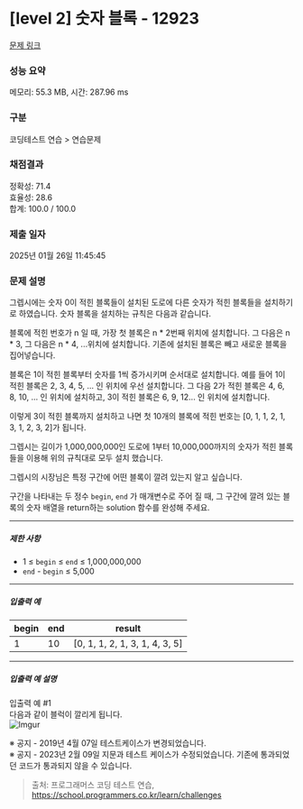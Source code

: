 # [level 2] 숫자 블록 - 12923 

[문제 링크](https://school.programmers.co.kr/learn/courses/30/lessons/12923#) 

### 성능 요약

메모리: 55.3 MB, 시간: 287.96 ms

### 구분

코딩테스트 연습 > 연습문제

### 채점결과

정확성: 71.4<br/>효율성: 28.6<br/>합계: 100.0 / 100.0

### 제출 일자

2025년 01월 26일 11:45:45

### 문제 설명

<p>그렙시에는 숫자 0이 적힌 블록들이 설치된 도로에 다른 숫자가 적힌 블록들을 설치하기로 하였습니다. 숫자 블록을 설치하는 규칙은 다음과 같습니다.</p>

<p>블록에 적힌 번호가 n 일 때, 가장 첫 블록은 n * 2번째 위치에 설치합니다. 그 다음은 n * 3, 그 다음은 n * 4, ...위치에 설치합니다. 기존에 설치된 블록은 빼고 새로운 블록을 집어넣습니다.</p>

<p>블록은 1이 적힌 블록부터 숫자를 1씩 증가시키며 순서대로 설치합니다. 예를 들어 1이 적힌 블록은 2, 3, 4, 5, ... 인 위치에 우선 설치합니다. 그 다음 2가 적힌 블록은 4, 6, 8, 10, ... 인 위치에 설치하고, 3이 적힌 블록은 6, 9, 12... 인 위치에 설치합니다.</p>

<p>이렇게 3이 적힌 블록까지 설치하고 나면 첫 10개의 블록에 적힌 번호는 [0, 1, 1, 2, 1, 3, 1, 2, 3, 2]가 됩니다.</p>

<p>그렙시는 길이가 1,000,000,000인 도로에 1부터 10,000,000까지의 숫자가 적힌 블록들을 이용해 위의 규칙대로 모두 설치 했습니다.</p>

<p>그렙시의 시장님은 특정 구간에 어떤 블록이 깔려 있는지 알고 싶습니다.</p>

<p>구간을 나타내는 두 정수 <code>begin</code>, <code>end</code> 가 매개변수로 주어 질 때, 그 구간에 깔려 있는 블록의 숫자 배열을 return하는 solution 함수를 완성해 주세요.</p>

<hr>

<h5>제한 사항</h5>

<ul>
<li>1 ≤ <code>begin</code> ≤ <code>end</code> ≤ 1,000,000,000</li>
<li><code>end</code> - <code>begin</code> ≤ 5,000</li>
</ul>

<hr>

<h5>입출력 예</h5>
<table class="table">
        <thead><tr>
<th>begin</th>
<th>end</th>
<th>result</th>
</tr>
</thead>
        <tbody><tr>
<td>1</td>
<td>10</td>
<td>[0, 1, 1, 2, 1, 3, 1, 4, 3, 5]</td>
</tr>
</tbody>
      </table>
<hr>

<h5>입출력 예 설명</h5>

<p>입출력 예 #1<br>
다음과 같이 블럭이 깔리게 됩니다.<br>
<img src="https://i.imgur.com/OnAE846.png?1" title="" alt="Imgur"></p>

<p>※ 공지 - 2019년 4월 07일 테스트케이스가 변경되었습니다.<br>
※ 공지 - 2023년 2월 09일 지문과 테스트 케이스가 수정되었습니다. 기존에 통과되었던 코드가 통과되지 않을 수 있습니다.</p>


> 출처: 프로그래머스 코딩 테스트 연습, https://school.programmers.co.kr/learn/challenges